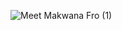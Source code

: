 ![Meet Makwana Fro  (1)](https://github.com/meetmakwana7396/Meetmakwana7396/assets/77795036/b150c647-f071-40aa-adac-2719d6030eda)
